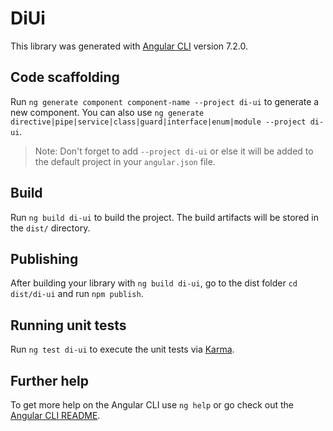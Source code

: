 # DiUi

This library was generated with [Angular CLI](https://github.com/angular/angular-cli) version 7.2.0.

## Code scaffolding

Run `ng generate component component-name --project di-ui` to generate a new component. You can also use `ng generate directive|pipe|service|class|guard|interface|enum|module --project di-ui`.
> Note: Don't forget to add `--project di-ui` or else it will be added to the default project in your `angular.json` file. 

## Build

Run `ng build di-ui` to build the project. The build artifacts will be stored in the `dist/` directory.

## Publishing

After building your library with `ng build di-ui`, go to the dist folder `cd dist/di-ui` and run `npm publish`.

## Running unit tests

Run `ng test di-ui` to execute the unit tests via [Karma](https://karma-runner.github.io).

## Further help

To get more help on the Angular CLI use `ng help` or go check out the [Angular CLI README](https://github.com/angular/angular-cli/blob/master/README.md).
